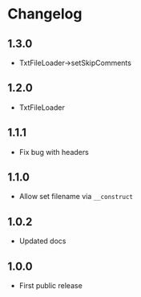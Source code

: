 Changelog
=========

1.3.0
-----
- TxtFileLoader->setSkipComments

1.2.0
-----
- TxtFileLoader

1.1.1
-----
- Fix bug with headers

1.1.0
-----
- Allow set filename via `__construct`

1.0.2
-----
- Updated docs

1.0.0
-----
- First public release
